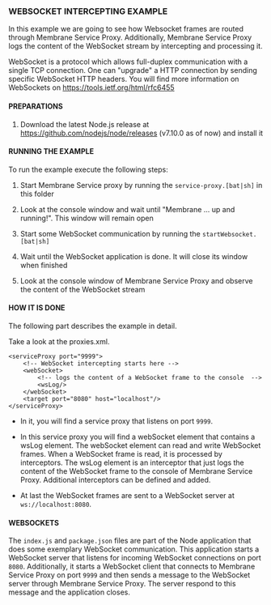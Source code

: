 ### WEBSOCKET INTERCEPTING EXAMPLE

In this example we are going to see how Websocket frames are routed through Membrane Service Proxy. Additionally, 
Membrane Service Proxy logs the content of the WebSocket stream by intercepting and processing it.

WebSocket is a protocol which allows full-duplex communication with a single TCP connection. One can "upgrade" a
HTTP connection by sending specific WebSocket HTTP headers. You will find more information on WebSockets on
https://tools.ietf.org/html/rfc6455


#### PREPARATIONS
1. Download the latest Node.js release at https://github.com/nodejs/node/releases (v7.10.0 as of now) and install it


#### RUNNING THE EXAMPLE

To run the example execute the following steps:

1. Start Membrane Service proxy by running the `service-proxy.[bat|sh]` in this folder
   
2. Look at the console window and wait until "Membrane ... up and running!". This window will remain open
   
3. Start some WebSocket communication by running the `startWebsocket.[bat|sh]`
   
4. Wait until the WebSocket application is done. It will close its window when finished
   
5. Look at the console window of Membrane Service Proxy and observe the content of the WebSocket stream


#### HOW IT IS DONE

The following part describes the example in detail.

Take a look at the proxies.xml.

```
<serviceProxy port="9999">
    <!-- WebSocket intercepting starts here -->
    <webSocket>
        <!-- logs the content of a WebSocket frame to the console  -->
        <wsLog/>
    </webSocket>
    <target port="8080" host="localhost"/>
</serviceProxy>
```

* In it, you will find a service proxy that listens on port `9999`.

* In this service proxy you will find a webSocket element that contains a wsLog element. The webSocket element can read
and write WebSocket frames. When a WebSocket frame is read, it is processed by interceptors. The wsLog element is an
interceptor that just logs the content of the WebSocket frame to the console of Membrane Service Proxy. Additional
interceptors can be defined and added.

* At last the WebSocket frames are sent to a WebSocket server at `ws://localhost:8080`.


#### WEBSOCKETS


The `index.js` and `package.json` files are part of the Node application that does some exemplary WebSocket communication.
This application starts a WebSocket server that listens for incoming WebSocket connections on port `8080`. Additionally,
it starts a WebSocket client that connects to Membrane Service Proxy on port `9999` and then sends a message to the
WebSocket server through Membrane Service Proxy. The server respond to this message and the application closes.
